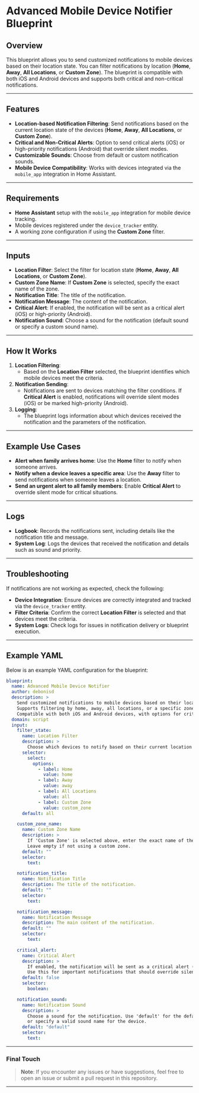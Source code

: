 

# Advanced Mobile Device Notifier Blueprint

## Overview

This blueprint allows you to send customized notifications to mobile devices based on their location state. You can filter notifications by location (**Home**, **Away**, **All Locations**, or **Custom Zone**). The blueprint is compatible with both iOS and Android devices and supports both critical and non-critical notifications.

---

## Features

- **Location-based Notification Filtering**: Send notifications based on the current location state of the devices (**Home**, **Away**, **All Locations**, or **Custom Zone**).
- **Critical and Non-Critical Alerts**: Option to send critical alerts (iOS) or high-priority notifications (Android) that override silent modes.
- **Customizable Sounds**: Choose from default or custom notification sounds.
- **Mobile Device Compatibility**: Works with devices integrated via the `mobile_app` integration in Home Assistant.

---

## Requirements

- **Home Assistant** setup with the `mobile_app` integration for mobile device tracking.
- Mobile devices registered under the `device_tracker` entity.
- A working zone configuration if using the **Custom Zone** filter.

---

## Inputs

- **Location Filter**: Select the filter for location state (**Home**, **Away**, **All Locations**, or **Custom Zone**).
- **Custom Zone Name**: If **Custom Zone** is selected, specify the exact name of the zone.
- **Notification Title**: The title of the notification.
- **Notification Message**: The content of the notification.
- **Critical Alert**: If enabled, the notification will be sent as a critical alert (iOS) or high-priority (Android).
- **Notification Sound**: Choose a sound for the notification (default sound or specify a custom sound name).

---

## How It Works

1. **Location Filtering**:
   - Based on the **Location Filter** selected, the blueprint identifies which mobile devices meet the criteria.
2. **Notification Sending**:
   - Notifications are sent to devices matching the filter conditions. If **Critical Alert** is enabled, notifications will override silent modes (iOS) or be marked high-priority (Android).
3. **Logging**:
   - The blueprint logs information about which devices received the notification and the parameters of the notification.

---

## Example Use Cases

- **Alert when family arrives home**: Use the **Home** filter to notify when someone arrives.
- **Notify when a device leaves a specific area**: Use the **Away** filter to send notifications when someone leaves a location.
- **Send an urgent alert to all family members**: Enable **Critical Alert** to override silent mode for critical situations.

---

## Logs

- **Logbook**: Records the notifications sent, including details like the notification title and message.
- **System Log**: Logs the devices that received the notification and details such as sound and priority.

---

## Troubleshooting

If notifications are not working as expected, check the following:

- **Device Integration**: Ensure devices are correctly integrated and tracked via the `device_tracker` entity.
- **Filter Criteria**: Confirm the correct **Location Filter** is selected and that devices meet the criteria.
- **System Logs**: Check logs for issues in notification delivery or blueprint execution.

---

## Example YAML

Below is an example YAML configuration for the blueprint:

```yaml
blueprint:
  name: Advanced Mobile Device Notifier
  author: debonisd
  description: >
    Send customized notifications to mobile devices based on their location state.
    Supports filtering by home, away, all locations, or a specific zone.
    Compatible with both iOS and Android devices, with options for critical and non-critical alerts.
  domain: script
  input:
    filter_state:
      name: Location Filter
      description: >
        Choose which devices to notify based on their current location state.
      selector:
        select:
          options:
            - label: Home
              value: home
            - label: Away
              value: away
            - label: All Locations
              value: all
            - label: Custom Zone
              value: custom_zone
      default: all

    custom_zone_name:
      name: Custom Zone Name
      description: >
        If 'Custom Zone' is selected above, enter the exact name of the zone here (case-sensitive).
        Leave empty if not using a custom zone.
      default: ""
      selector:
        text:

    notification_title:
      name: Notification Title
      description: The title of the notification.
      default: ""
      selector:
        text:

    notification_message:
      name: Notification Message
      description: The main content of the notification.
      default: ""
      selector:
        text:

    critical_alert:
      name: Critical Alert
      description: >
        If enabled, the notification will be sent as a critical alert (iOS) or high priority (Android).
        Use this for important notifications that should override silent modes.
      default: false
      selector:
        boolean:

    notification_sound:
      name: Notification Sound
      description: >
        Choose a sound for the notification. Use 'default' for the default sound,
        or specify a valid sound name for the device.
      default: "default"
      selector:
        text:
```

---

### Final Touch

> **Note**: If you encounter any issues or have suggestions, feel free to open an issue or submit a pull request in this repository.

---
